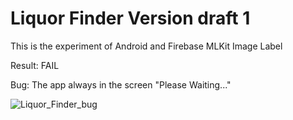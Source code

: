 # Liquor Finder Version draft 1
This is the experiment of Android and Firebase MLKit Image Label

Result: FAIL

Bug: The app always in the screen "Please Waiting..."

![Liquor_Finder_bug](https://raw.githubusercontent.com/BlazingRockStorm/Liquor-Finder-version-draft-1/master/Liquor_Finder_bug.jpg)
